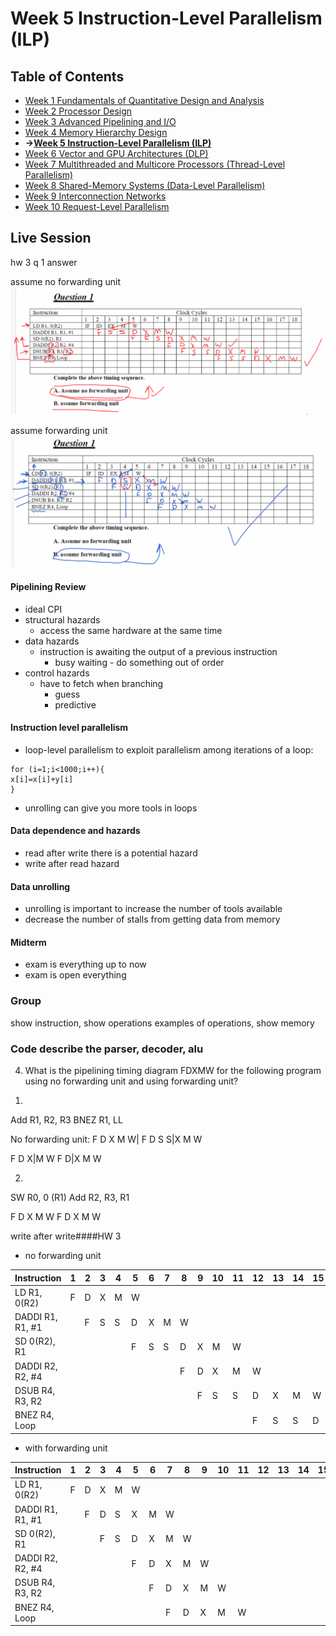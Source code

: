 # Week 5 Instruction-Level Parallelism (ILP)
## Table of Contents
- [Week 1 Fundamentals of Quantitative Design and Analysis](../week1/README.md)
- [Week 2 Processor Design](../week2/README.md)
- [Week 3 Advanced Pipelining and I/O](../week3/README.md)
- [Week 4 Memory Hierarchy Design](../week4/README.md)
- **&rarr;[Week 5 Instruction-Level Parallelism (ILP)](README.md)**
- [Week 6 Vector and GPU Architectures (DLP)](../week6/README.md)
- [Week 7 Multithreaded and Multicore Processors (Thread-Level Parallelism)](../week7/README.md)
- [Week 8 Shared-Memory Systems (Data-Level Parallelism)](../week8/README.md)
- [Week 9 Interconnection Networks](../week9/README.md)
- [Week 10 Request-Level Parallelism](../week10/README.md)


## Live Session

hw 3 q 1 answer

assume no forwarding unit
![alt text](image.png)


assume forwarding unit
![alt text](image-1.png)


#### Pipelining Review

- ideal CPI
- structural hazards
  - access the same hardware at the same time
- data hazards
  - instruction is awaiting the output of a previous instruction
    - busy waiting - do something out of order
- control hazards
  - have to fetch when branching
    - guess
    - predictive

#### Instruction level parallelism

- loop-level parallelism to exploit parallelism among iterations of a loop:
```
for (i=1;i<1000;i++){
x[i]=x[i]+y[i]
}
```

- unrolling can give you more tools in loops

#### Data dependence and hazards

- read after write there is a potential hazard
- write after read hazard

#### Data unrolling

- unrolling is important to increase the number of tools available
- decrease the number of stalls from getting data from memory

#### Midterm

- exam is everything up to now
- exam is open everything




### Group
show instruction, show operations
examples of operations, show memory

### Code describe the parser, decoder, alu

4. What is the pipelining timing diagram FDXMW for the following program using no forwarding unit and using forwarding unit?
1)
Add R1, R2, R3
BNEZ R1, LL

No forwarding unit:
F D X M W|
  F D S S|X M W

F D X|M W
  F D|X M W

2)
SW R0, 0 (R1)
Add R2, R3, R1

F D X M W
  F D X M W

write after write####HW 3

- no forwarding unit

| Instruction        | 1 | 2 | 3 | 4 | 5 | 6 | 7 | 8 | 9 | 10 | 11 | 12 | 13 | 14 | 15 | 16 | 17 | 18 |
|--------------------|---|---|---|---|---|---|---|---|---|----|----|----|----|----|----|----|----|----|
| LD R1, 0(R2)       | F | D | X | M | W |   |   |   |   |    |    |    |    |    |    |    |    |    |
| DADDI R1, R1, #1   |   | F | S | S | D | X | M | W |   |    |    |    |    |    |    |    |    |    |
| SD 0(R2), R1       |   |   |   |   | F | S | S | D | X | M  | W  |    |    |    |    |    |    |    |
| DADDI R2, R2, #4   |   |   |   |   |   |   |   | F | D | X  | M  | W  |    |    |    |    |    |    |
| DSUB R4, R3, R2    |   |   |   |   |   |   |   |   | F | S  | S  | D  | X  | M  | W  |    |    |    |
| BNEZ R4, Loop      |   |   |   |   |   |   |   |   |   |    |    | F  | S  | S  | D  | X  | M  | W  |

- with forwarding unit

| Instruction        | 1 | 2 | 3 | 4 | 5 | 6 | 7 | 8 | 9 | 10 | 11 | 12 | 13 | 14 | 15 | 16 | 17 | 18 |
|--------------------|---|---|---|---|---|---|---|---|---|----|----|----|----|----|----|----|----|----|
| LD R1, 0(R2)       | F | D | X | M | W |   |   |   |   |    |    |    |    |    |    |    |    |    |
| DADDI R1, R1, #1   |   | F | D | S | X | M | W |   |   |    |    |    |    |    |    |    |    |    |
| SD 0(R2), R1       |   |   | F | S | D | X | M | W |   |    |    |    |    |    |    |    |    |    |
| DADDI R2, R2, #4   |   |   |   |   | F | D | X | M | W |    |    |    |    |    |    |    |    |    |
| DSUB R4, R3, R2    |   |   |   |   |   | F | D | X | M | W  |    |    |    |    |    |    |    |    |
| BNEZ R4, Loop      |   |   |   |   |   |   | F | D | X | M  | W  |    |    |    |    |    |    |    |


